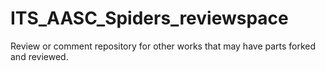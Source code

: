 ITS_AASC_Spiders_reviewspace
============================

Review or comment repository for other works that may have parts forked and reviewed.
